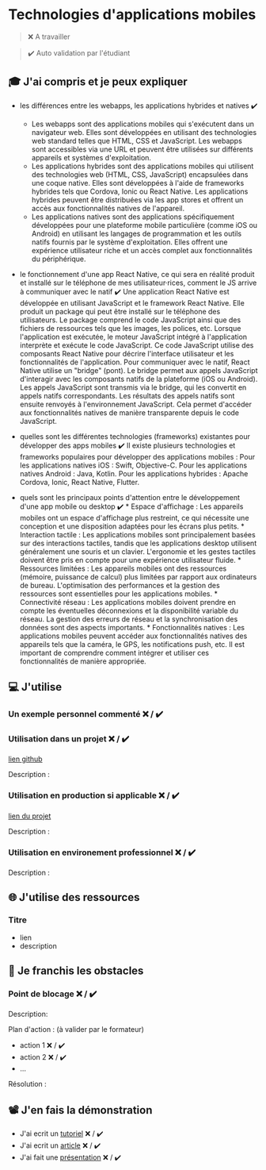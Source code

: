 # Technologies d'applications mobiles

> ❌ A travailler

> ✔️ Auto validation par l'étudiant

## 🎓 J'ai compris et je peux expliquer

- les différences entre les webapps, les applications hybrides et natives ✔️
    * Les webapps sont des applications mobiles qui s'exécutent dans un navigateur web. Elles sont développées en utilisant des technologies web standard telles que HTML, CSS et JavaScript. Les webapps sont accessibles via une URL et peuvent être utilisées sur différents appareils et systèmes d'exploitation.
    * Les applications hybrides sont des applications mobiles qui utilisent des technologies web (HTML, CSS, JavaScript) encapsulées dans une coque native. Elles sont développées à l'aide de frameworks hybrides tels que Cordova, Ionic ou React Native. Les applications hybrides peuvent être distribuées via les app stores et offrent un accès aux fonctionnalités natives de l'appareil.
    * Les applications natives sont des applications spécifiquement développées pour une plateforme mobile particulière (comme iOS ou Android) en utilisant les langages de programmation et les outils natifs fournis par le système d'exploitation. Elles offrent une expérience utilisateur riche et un accès complet aux fonctionnalités du périphérique.

- le fonctionnement d'une app React Native, ce qui sera en réalité produit et installé sur le téléphone de mes utilisateur·rices, comment le JS arrive à communiquer avec le natif ✔️
Une application React Native est développée en utilisant JavaScript et le framework React Native. Elle produit un package qui peut être installé sur le téléphone des utilisateurs. Le package comprend le code JavaScript ainsi que des fichiers de ressources tels que les images, les polices, etc.
Lorsque l'application est exécutée, le moteur JavaScript intégré à l'application interprète et exécute le code JavaScript. Ce code JavaScript utilise des composants React Native pour décrire l'interface utilisateur et les fonctionnalités de l'application.
Pour communiquer avec le natif, React Native utilise un "bridge" (pont). Le bridge permet aux appels JavaScript d'interagir avec les composants natifs de la plateforme (iOS ou Android). Les appels JavaScript sont transmis via le bridge, qui les convertit en appels natifs correspondants. Les résultats des appels natifs sont ensuite renvoyés à l'environnement JavaScript. Cela permet d'accéder aux fonctionnalités natives de manière transparente depuis le code JavaScript.


- quelles sont les différentes technologies (frameworks) existantes pour développer des apps mobiles ✔️
Il existe plusieurs technologies et frameworks populaires pour développer des applications mobiles :
Pour les applications natives iOS : Swift, Objective-C.
Pour les applications natives Android : Java, Kotlin.
Pour les applications hybrides : Apache Cordova, Ionic, React Native, Flutter.

- quels sont les principaux points d'attention entre le développement d'une app mobile ou desktop ✔️
      * Espace d'affichage : Les appareils mobiles ont un espace d'affichage plus restreint, ce qui nécessite une conception et une disposition adaptées pour les écrans plus petits.
      * Interaction tactile : Les applications mobiles sont principalement basées sur des interactions tactiles, tandis que les applications desktop utilisent généralement une souris et un clavier. L'ergonomie et les gestes tactiles doivent être pris en compte pour une expérience utilisateur fluide.
      * Ressources limitées : Les appareils mobiles ont des ressources (mémoire, puissance de calcul) plus limitées par rapport aux ordinateurs de bureau. L'optimisation des performances et la gestion des ressources sont essentielles pour les applications mobiles.
      * Connectivité réseau : Les applications mobiles doivent prendre en compte les éventuelles déconnexions et la disponibilité variable du réseau. La gestion des erreurs de réseau et la synchronisation des données sont des aspects importants.
      * Fonctionnalités natives : Les applications mobiles peuvent accéder aux fonctionnalités natives des appareils tels que la caméra, le GPS, les notifications push, etc. Il est important de comprendre comment intégrer et utiliser ces fonctionnalités de manière appropriée.

## 💻 J'utilise

### Un exemple personnel commenté ❌ / ✔️

### Utilisation dans un projet ❌ / ✔️

[lien github](...)

Description :

### Utilisation en production si applicable ❌ / ✔️

[lien du projet](...)

Description :

### Utilisation en environement professionnel ❌ / ✔️

Description :

## 🌐 J'utilise des ressources

### Titre

- lien
- description

## 🚧 Je franchis les obstacles

### Point de blocage ❌ / ✔️

Description:

Plan d'action : (à valider par le formateur)

- action 1 ❌ / ✔️
- action 2 ❌ / ✔️
- ...

Résolution :

## 📽️ J'en fais la démonstration

- J'ai ecrit un [tutoriel](...) ❌ / ✔️
- J'ai ecrit un [article](...) ❌ / ✔️
- J'ai fait une [présentation](...) ❌ / ✔️

